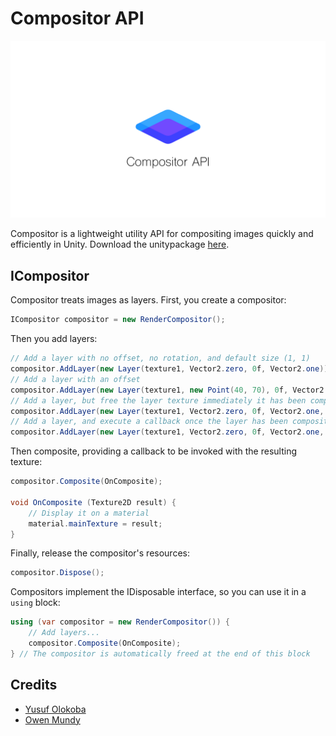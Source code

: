 # Compositor API
![Compositor](Compositor.png)

Compositor is a lightweight utility API for compositing images quickly and efficiently in Unity.
Download the unitypackage [here](https://www.dropbox.com/s/bbpb1swcnx9hp8u/Compositor1.0b1.unitypackage?dl=1).

## ICompositor
Compositor treats images as layers. First, you create a compositor:
```csharp
ICompositor compositor = new RenderCompositor();
```
Then you add layers:
```csharp
// Add a layer with no offset, no rotation, and default size (1, 1)
compositor.AddLayer(new Layer(texture1, Vector2.zero, 0f, Vector2.one));
// Add a layer with an offset
compositor.AddLayer(new Layer(texture1, new Point(40, 70), 0f, Vector2.one));
// Add a layer, but free the layer texture immediately it has been composited
compositor.AddLayer(new Layer(texture1, Vector2.zero, 0f, Vector2.one, Layer.Release));
// Add a layer, and execute a callback once the layer has been composited // This is useful for texture resource management
compositor.AddLayer(new Layer(texture1, Vector2.zero, 0f, Vector2.one, layerTexture => OnCompositeLayer(layerTexture)));
```
Then composite, providing a callback to be invoked with the resulting texture:
```csharp
compositor.Composite(OnComposite);

void OnComposite (Texture2D result) {
    // Display it on a material
    material.mainTexture = result;
}
```
Finally, release the compositor's resources:
```csharp
compositor.Dispose();
```
Compositors implement the IDisposable interface, so you can use it in a `using` block:
```csharp
using (var compositor = new RenderCompositor()) {
    // Add layers...
    compositor.Composite(OnComposite);
} // The compositor is automatically freed at the end of this block
```

## Credits
- [Yusuf Olokoba](mailto:olokobayusuf@gmail.com)
- [Owen Mundy](omundy@gmail.com)